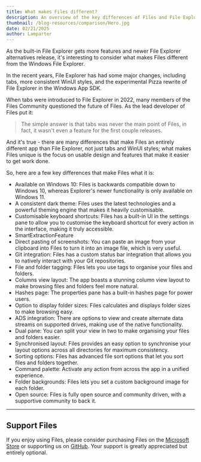 ```yaml
---
title: What makes Files different?
description: An overview of the key differences of Files and File Explorer
thumbnail: /blog-resources/comparison/Hero.jpg
date: 02/21/2025
author: Lamparter
---
```


As the built-in File Explorer gets more features and newer File Explorer alternatives release, it's interesting to consider what makes Files different from the Windows File Explorer.

In the recent years, File Explorer has had some major changes, including tabs, more consistent WinUI styles, and the experimental Pizza rewrite of File Explorer in the Windows App SDK.

When tabs were introduced to File Explorer in 2022, many members of the Files Community questioned the future of Files. As the lead developer of Files put it:

> The simple answer is that tabs was never the main point of Files, in fact, it wasn't even a feature for the first couple releases.

And it's true - there are many differences that make Files an entirely different app than File Explorer, not just tabs and WinUI styles; what makes Files unique is the focus on usable design and features that make it easier to get work done.

So, here are a few key differences that make Files what it is:
- Available on Windows 10: Files is backwards compatible down to Windows 10, whereas Explorer's newer functionality is only available on Windows 11.
- A consistent dark theme: Files uses the latest technologies and a powerful theming engine that makes it heavily customisable.
- Customisable keyboard shortcuts: Files has a built-in UI in the settings pane to allow you to customise the keyboard shortcut for every action in the interface, making it truly accessible. 
- SmartExtractionFeature
- Direct pasting of screenshots: You can paste an image from your clipboard into Files to turn it into an image file, which is very useful. 
- Git integration: Files has a custom status bar integration that allows you to natively interact with your Git repositories.
- File and folder tagging: Files lets you use tags to organise your files and folders. 
- Columns view layout: The app boasts a stunning column view layout to make browsing files and folders feel more natural. 
- Hashes page: The properties pane has a built-in hashes page for power users.
- Option to display folder sizes: Files calculates and displays folder sizes to make browsing easy.
- ADS integration: There are options to view and create alternate data streams on supported drives, making use of the native functionality. 
- Dual pane: You can split your view in two to make organising your files and folders easier.
- Synchronised layout: Files provides an easy option to synchronise your layout options across all directories for maximum consistency. 
- Sorting options: Files has advanced file sort options that let you sort files and folders together. 
- Command palette: Activate any action from across the app in a unified experience. 
- Folder backgrounds: Files lets you set a custom background image for each folder.
- Open source: Files is fully open source and community driven, with a supportive community to back it.

---

## Support Files

If you enjoy using Files, please consider purchasing Files on the [Microsoft Store](ms-windows-store://pdp/?ProductId=9nghp3dx8hdx&cid=FilesWebsite) or supporting us on [GitHub](https://github.com/sponsors/yaira2). Your support is greatly appreciated but entirely optional.
